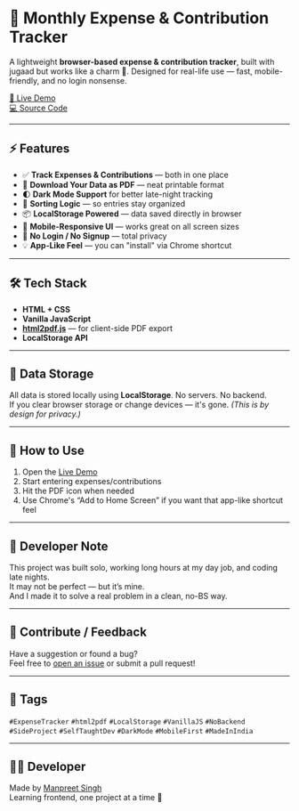 # 💸 Monthly Expense & Contribution Tracker

A lightweight **browser-based expense & contribution tracker**, built with jugaad but works like a charm 💪. Designed for real-life use — fast, mobile-friendly, and no login nonsense.

[🔗 Live Demo](https://manpreet055.github.io/Expense-Tracker/)  
[💻 Source Code](https://github.com/Manpreet055/Expense-Tracker)

---

## ⚡ Features

- ✅ **Track Expenses & Contributions** — both in one place
- 📄 **Download Your Data as PDF** — neat printable format
- 🌓 **Dark Mode Support** for better late-night tracking
- 🔢 **Sorting Logic** — so entries stay organized
- 📦 **LocalStorage Powered** — data saved directly in browser
- 📱 **Mobile-Responsive UI** — works great on all screen sizes
- 🤝 **No Login / No Signup** — total privacy
- 💡 **App-Like Feel** — you can "install" via Chrome shortcut
---

## 🛠️ Tech Stack

- **HTML + CSS**
- **Vanilla JavaScript**
- **[html2pdf.js](https://ekoopmans.github.io/html2pdf.js/)** — for client-side PDF export
- **LocalStorage API**

---

## 🧠 Data Storage

All data is stored locally using **LocalStorage**. No servers. No backend.  
If you clear browser storage or change devices — it's gone. *(This is by design for privacy.)*

---

## 🔧 How to Use

1. Open the [Live Demo](https://manpreet055.github.io/Expense-Tracker/)
2. Start entering expenses/contributions
3. Hit the PDF icon when needed
4. Use Chrome's “Add to Home Screen” if you want that app-like shortcut feel

---

## 🤖 Developer Note

This project was built solo, working long hours at my day job, and coding late nights.  
It may not be perfect — but it’s mine.  
And I made it to solve a real problem in a clean, no-BS way.

---

## 🙌 Contribute / Feedback

Have a suggestion or found a bug?  
Feel free to [open an issue](https://github.com/Manpreet055/Expense-Tracker/issues) or submit a pull request!

---

## 🔖 Tags

`#ExpenseTracker` `#html2pdf` `#LocalStorage` `#VanillaJS` `#NoBackend` `#SideProject` `#SelfTaughtDev` `#DarkMode` `#MobileFirst` `#MadeInIndia`

---

## 👨‍💻 Developer

Made by [Manpreet Singh](https://github.com/Manpreet055)  
Learning frontend, one project at a time 🚀  
